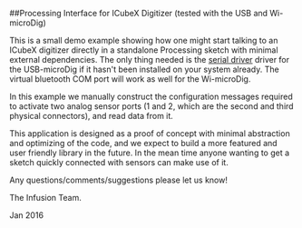 ##Processing Interface for ICubeX Digitizer (tested with the USB and Wi-microDig)

This is a small demo example showing how one might start talking to an ICubeX digitizer directly in a standalone Processing sketch with minimal external dependencies. The only thing needed is the [serial  driver](https://www.silabs.com/products/mcu/Pages/USBtoUARTBridgeVCPDrivers.aspx) driver for the USB-microDig if it hasn't been installed on your system already. The virtual bluetooth COM port will work as well for the Wi-microDig.


In this example we manually construct the configuration messages required to activate two analog sensor ports (1 and 2, which are the second and third physical connectors), and read data from it.

This application is designed as a proof of concept with minimal abstraction and optimizing of the code, and we expect to build a more featured and user friendly library in the future. In the mean time anyone wanting to get a sketch quickly connected with sensors can make use of it.

Any questions/comments/suggestions please let us know!

The Infusion Team.

Jan 2016
